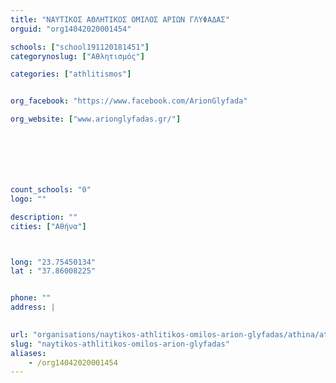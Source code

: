 ```yaml
---
title: "ΝΑΥΤΙΚΟΣ ΑΘΛΗΤΙΚΟΣ ΟΜΙΛΟΣ ΑΡΙΩΝ ΓΛΥΦΑΔΑΣ"
orguid: "org14042020001454"

schools: ["school191120181451"]
categorynoslug: ["Αθλητισμός"]

categories: ["athlitismos"]


org_facebook: "https://www.facebook.com/ArionGlyfada"

org_website: ["www.arionglyfadas.gr/"]







count_schools: "0"
logo: ""

description: ""
cities: ["Αθήνα"]



long: "23.75450134"
lat : "37.86008225"


phone: ""
address: |
    

url: "organisations/naytikos-athlitikos-omilos-arion-glyfadas/athina/athlitismos"
slug: "naytikos-athlitikos-omilos-arion-glyfadas"
aliases:
    - /org14042020001454
---
```



